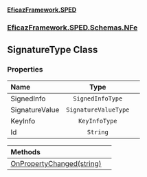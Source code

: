 #### [EficazFramework.SPED](EficazFrameworkSPED.md 'EficazFramework SPED')
### [EficazFramework.SPED.Schemas.NFe](EficazFramework.SPED.Schemas.NFe.md 'EficazFramework.SPED.Schemas.NFe')

## SignatureType Class
### Properties

| Name | Type | |
| :--- | :---: | :--- |
| SignedInfo | `SignedInfoType` |  |
| SignatureValue | `SignatureValueType` |  |
| KeyInfo | `KeyInfoType` |  |
| Id | `String` |  |

| Methods | |
| :--- | :--- |
| [OnPropertyChanged(string)](EficazFramework.SPED.Schemas.NFe/SignatureType/OnPropertyChanged(string).md 'EficazFramework.SPED.Schemas.NFe.SignatureType.OnPropertyChanged(string)') | |
